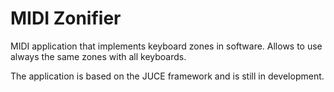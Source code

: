 # MIDI Zonifier
MIDI application that implements keyboard zones in software. Allows to use always the same zones with all keyboards.

The application is based on the JUCE framework and is still in development.
